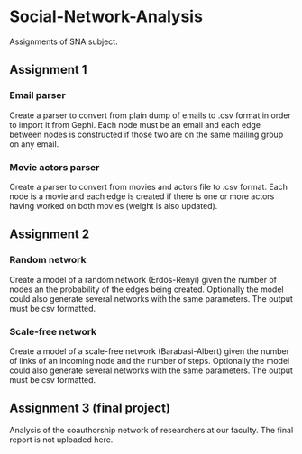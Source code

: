 # Social-Network-Analysis
Assignments of SNA subject.

## Assignment 1
### Email parser
Create a parser to convert from plain dump of emails to .csv format in order to import it from Gephi. Each node must be an email and each edge between nodes is constructed if those two are on the same mailing group on any email.
### Movie actors parser
Create a parser to convert from movies and actors file to .csv format. Each node is a movie and each edge is created if there is one or more actors having worked on both movies (weight is also updated).

## Assignment 2
### Random network
Create a model of a random network (Erdös-Renyi) given the number of nodes an the probability of the edges being created. Optionally the model could also generate several networks with the same parameters. The output must be csv formatted.
### Scale-free network
Create a model of a scale-free network (Barabasi-Albert) given the number of links of an incoming node and the number of steps. Optionally the model could also generate several networks with the same parameters. The output must be csv formatted.

## Assignment 3 (final project)
Analysis of the coauthorship network of researchers at our faculty. The final report is not uploaded here.

